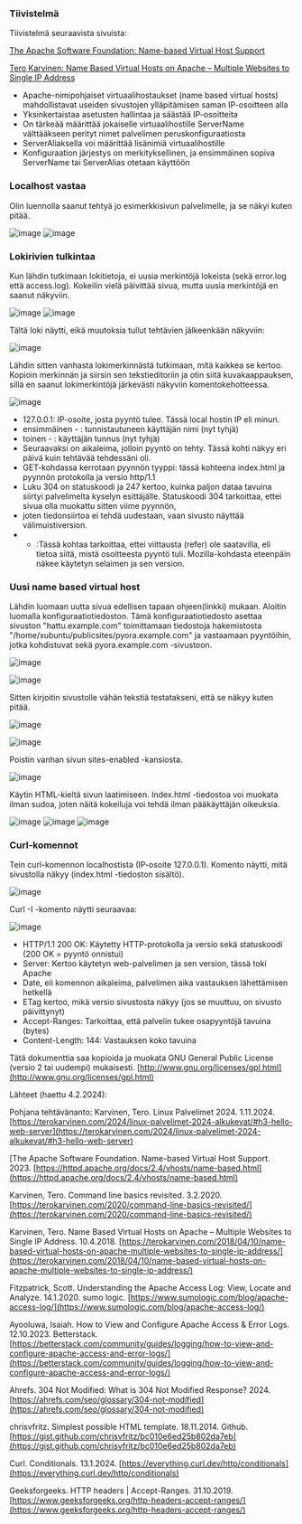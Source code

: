  
 ### Tiivistelmä

 Tiivistelmä seuraavista sivuista:
 
 [The Apache Software Foundation: Name-based Virtual Host Support](https://httpd.apache.org/docs/2.4/vhosts/name-based.html)
 
 [Tero Karvinen: Name Based Virtual Hosts on Apache – Multiple Websites to Single IP Address](https://terokarvinen.com/2018/04/10/name-based-virtual-hosts-on-apache-multiple-websites-to-single-ip-address/)
 
- Apache-nimipohjaiset virtuaalihostaukset (name based virtual hosts) mahdollistavat useiden sivustojen ylläpitämisen saman IP-osoitteen alla
- Yksinkertaistaa asetusten hallintaa ja säästää IP-osoitteita
- On tärkeää määrittää jokaiselle virtuaalihostille ServerName välttääkseen perityt nimet palvelimen peruskonfiguraatiosta
- ServerAliaksella voi määrittää lisänimiä virtuaalihostille
- Konfiguraation järjestys on merkityksellinen, ja ensimmäinen sopiva ServerName tai ServerAlias otetaan käyttöön


 
 ### Localhost vastaa

 Olin luennolla saanut tehtyä jo esimerkkisivun palvelimelle, ja se näkyi kuten pitää.
 
 ![image](https://github.com/RonjaVee/smial/assets/148786247/74755942-4100-4da7-9ec8-771772bebd0d)
 ![image](https://github.com/RonjaVee/smial/assets/148786247/73358757-35e0-418f-974d-5a1ad1ab27b7)
 
### Lokirivien tulkintaa

Kun lähdin tutkimaan lokitietoja, ei uusia merkintöjä lokeista (sekä error.log että access.log). Kokeilin vielä päivittää sivua, mutta uusia merkintöjä en saanut näkyviin.


![image](https://github.com/RonjaVee/smial/assets/148786247/ae464e72-57b9-4a4f-ae30-25696a2770a0)
![image](https://github.com/RonjaVee/smial/assets/148786247/2565e0d3-fa46-42e6-9094-3577d925950a)

Tältä loki näytti, eikä muutoksia tullut tehtävien jälkeenkään näkyviin:

![image](https://github.com/RonjaVee/smial/assets/148786247/a4a986be-1cad-4e28-a5d4-d7825a9b71a7)

Lähdin sitten vanhasta lokimerkinnästä tutkimaan, mitä kaikkea se kertoo. Kopioin merkinnän ja siirsin sen tekstieditoriin ja otin siitä kuvakaappauksen, sillä en saanut lokimerkintöjä järkevästi näkyviin
komentokehotteessa.

![image](https://github.com/RonjaVee/smial/assets/148786247/2bcea386-d422-43c7-893d-044018a704a2)


- 127.0.0.1: IP-osoite, josta pyyntö tulee. Tässä local hostin IP eli minun.
- ensimmäinen - : tunnistautuneen käyttäjän nimi (nyt tyhjä)
- toinen - : käyttäjän tunnus (nyt tyhjä)
- Seuraavaksi on aikaleima, jolloin pyyntö on tehty. Tässä kohti näkyy eri päivä kuin tehtävää tehdessäni oli.
- GET-kohdassa kerrotaan pyynnön tyyppi: tässä kohteena index.html ja pyynnön protokolla ja versio http/1.1
- Luku 304 on statuskoodi ja 247 kertoo, kuinka paljon dataa tavuina siirtyi palvelimelta kyselyn esittäjälle. Statuskoodi 304 tarkoittaa, ettei sivua olla muokattu sitten viime pyynnön, 
- joten tiedonsiirtoa ei tehdä uudestaan, vaan sivusto näyttää välimuistiversion.
- -	:Tässä kohtaa tarkoittaa, ettei viittausta (refer) ole saatavilla, eli  tietoa siitä, mistä osoitteesta pyyntö tuli.
Mozilla-kohdasta eteenpäin näkee käytetyn selaimen ja sen version.

### Uusi name based virtual host

Lähdin luomaan uutta sivua edellisen tapaan ohjeen(linkki) mukaan. Aloitin luomalla konfiguraatiotiedoston. Tämä konfiguraatiotiedosto asettaa sivuston "hattu.example.com" toimittamaan tiedostoja hakemistosta
"/home/xubuntu/publicsites/pyora.example.com" ja vastaamaan pyyntöihin, jotka kohdistuvat sekä pyora.example.com -sivustoon. 

![image](https://github.com/RonjaVee/smial/assets/148786247/c4157557-90d6-41de-b024-5180eaa2ef50)


![image](https://github.com/RonjaVee/smial/assets/148786247/b7ababaf-0194-4feb-b2f6-e3473a38d62d)

Sitten kirjoitin sivustolle vähän tekstiä testatakseni, että se näkyy kuten pitää.

![image](https://github.com/RonjaVee/smial/assets/148786247/032d54cb-5f9f-4620-802d-5fe7e2617b96)

![image](https://github.com/RonjaVee/smial/assets/148786247/ac8c62a6-fc6a-4f8a-9dda-3314e08e6af8)

Poistin vanhan sivun sites-enabled -kansiosta.

![image](https://github.com/RonjaVee/smial/assets/148786247/0aff4e2a-0577-45db-bc71-3f84d33d35d0)

Käytin HTML-kieltä sivun laatimiseen. Index.html -tiedostoa voi muokata ilman sudoa, joten näitä kokeiluja voi tehdä ilman pääkäyttäjän oikeuksia.

![image](https://github.com/RonjaVee/smial/assets/148786247/c36b34f7-0ad0-4c41-9859-9e8065d13639)
![image](https://github.com/RonjaVee/smial/assets/148786247/dc41c37a-dbf3-4ea2-9e93-bb06b42598db)
![image](https://github.com/RonjaVee/smial/assets/148786247/2980f10a-6257-46e9-bdcd-3f7a8db55388)

### Curl-komennot

Tein curl-komennon localhostista (IP-osoite 127.0.0.1). Komento näytti, mitä sivustolla näkyy (index.html -tiedoston sisältö).

![image](https://github.com/RonjaVee/smial/assets/148786247/d86b7b64-2171-4937-bd7b-aab17947f8ec)

Curl -I -komento näytti seuraavaa:

![image](https://github.com/RonjaVee/smial/assets/148786247/d4d8b516-b6ac-4432-b7d6-da9573ca07a8)

- HTTP/1.1 200 OK: Käytetty HTTP-protokolla ja versio sekä statuskoodi (200 OK = pyyntö onnistui)
- Server: Kertoo käytetyn web-palvelimen ja sen version, tässä toki Apache
- Date, eli komennon aikaleima, palvelimen aika vastauksen lähettämisen hetkellä
- ETag kertoo, mikä versio sivustosta näkyy (jos se muuttuu, on sivusto päivittynyt)
- Accept-Ranges:  Tarkoittaa, että palvelin tukee osapyyntöjä tavuina (bytes)
- Content-Length: 144: Vastauksen koko tavuina


Tätä dokumenttia saa kopioida ja muokata GNU General Public License (versio 2 tai uudempi) mukaisesti. [http://www.gnu.org/licenses/gpl.html](http://www.gnu.org/licenses/gpl.html)

Lähteet (haettu 4.2.2024):

Pohjana tehtävänanto: Karvinen, Tero. Linux Palvelimet 2024. 1.11.2024. [https://terokarvinen.com/2024/linux-palvelimet-2024-alkukevat/#h3-hello-web-server](https://terokarvinen.com/2024/linux-palvelimet-2024-alkukevat/#h3-hello-web-server)

[The Apache Software Foundation. Name-based Virtual Host Support. 2023. [https://httpd.apache.org/docs/2.4/vhosts/name-based.html](https://httpd.apache.org/docs/2.4/vhosts/name-based.html)

Karvinen, Tero. Command line basics revisited. 3.2.2020. [https://terokarvinen.com/2020/command-line-basics-revisited/](https://terokarvinen.com/2020/command-line-basics-revisited/)

Karvinen, Tero. Name Based Virtual Hosts on Apache – Multiple Websites to Single IP Address. 10.4.2018. [https://terokarvinen.com/2018/04/10/name-based-virtual-hosts-on-apache-multiple-websites-to-single-ip-address/](https://terokarvinen.com/2018/04/10/name-based-virtual-hosts-on-apache-multiple-websites-to-single-ip-address/)

Fitzpatrick, Scott. Understanding the Apache Access Log: View, Locate and Analyze. 14.1.2020. sumo logic. [https://www.sumologic.com/blog/apache-access-log/](https://www.sumologic.com/blog/apache-access-log/)

Ayooluwa, Isaiah. How to View and Configure Apache Access & Error Logs. 12.10.2023. Betterstack. [https://betterstack.com/community/guides/logging/how-to-view-and-configure-apache-access-and-error-logs/](https://betterstack.com/community/guides/logging/how-to-view-and-configure-apache-access-and-error-logs/)

Ahrefs. 304 Not Modified: What is 304 Not Modified Response? 2024. [https://ahrefs.com/seo/glossary/304-not-modified](https://ahrefs.com/seo/glossary/304-not-modified)


chrisvfritz. Simplest possible HTML template. 18.11.2014. Github. [https://gist.github.com/chrisvfritz/bc010e6ed25b802da7eb](https://gist.github.com/chrisvfritz/bc010e6ed25b802da7eb)

Curl. Conditionals. 13.1.2024. [https://everything.curl.dev/http/conditionals](https://everything.curl.dev/http/conditionals)

Geeksforgeeks. HTTP headers | Accept-Ranges. 31.10.2019. [https://www.geeksforgeeks.org/http-headers-accept-ranges/](https://www.geeksforgeeks.org/http-headers-accept-ranges/)




 
 
 

 

 
 
 
 
 
 
